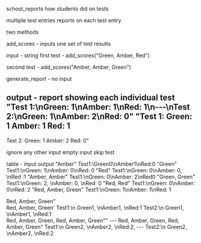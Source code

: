 school_reports 
how students did on tests

multiple test entries 
reports on each test entry

two methods 

add_scores - inputs one set of test results 

input - string 
first test - add_scores("Green, Amber, Red")

second test - add_scores("Amber, Amber, Green")

generate_report - no input 

output - report showing each individual test 
"Test 1:\nGreen: 1\nAmber: 1\nRed: 1\n---\nTest 2:\nGreen: 1\nAmber: 2\nRed: 0"
"Test 1:
Green: 1
Amber: 1
Red: 1
---
Test 2:
Green: 1
Amber: 2
Red: 0"

ignore any other input 
empty input skip test 

table -
input                output 
"Amber"              Test1:\Green0\nAmber1\nRed:0
"Green"              Test1:\nGreen: 1\nAmber: 0\nRed: 0
"Red"                Test1:\nGreen: 0\nAmber: 0, \nRed :1
"Amber, Amber"       Test1:\nGreen: 0\nAmber: 2\nRed0
"Green, Green"       Test1:\nGreen: 2, \nAmber: 0, \nRed: 0
"Red, Red"           Test1:\nGreen: 0\nAmber: 0\nRed: 2
"Red, Amber, Green"  Test1:\nGreen: 1\nAmber: 1\nRed: 1

Red, Amber, Green"  
Red, Amber, Green'     Test1:\n Green1, \nAmber1, \nRed:1 
                       Test2:\n Green1, \nAmber1, \nRed:1\
Red, Amber, Green, Red, Amber, Green"" --- Red, Amber, Green, Red, Amber, Green"       Test1:\n Green2, \nAmber2, \nRed:2,  --- Test2:\n Green2, \nAmber2, \nRed:2


